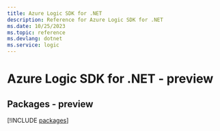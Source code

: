 ```yaml
---
title: Azure Logic SDK for .NET
description: Reference for Azure Logic SDK for .NET
ms.date: 10/25/2023
ms.topic: reference
ms.devlang: dotnet
ms.service: logic
---
```

# Azure Logic SDK for .NET - preview
## Packages - preview
[!INCLUDE [packages](logic-index.md)]